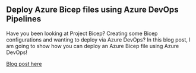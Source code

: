 ## Deploy Azure Bicep files using Azure DevOps Pipelines

Have you been looking at Project Bicep? Creating some Bicep configurations and wanting to deploy via Azure DevOps? In this blog post, I am going to show how you can deploy an Azure Bicep file using Azure DevOps!

[Blog post here](https://thomasthornton.cloud)